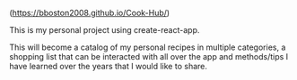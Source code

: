 (https://bboston2008.github.io/Cook-Hub/)

This is my personal project using create-react-app.

This will become a catalog of my personal recipes in multiple categories, a shopping list that can be interacted with all over the app and methods/tips I have learned over the years that I would like to share.  